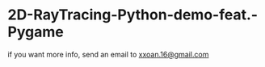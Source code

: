 # 2D-RayTracing-Python-demo-feat.-Pygame
if you want more info, send an email to xxoan.16@gmail.com
